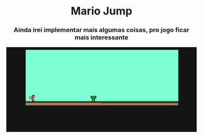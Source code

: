 <h1 align="center">Mario Jump</h1>
<h3 align="center">Ainda irei implementar mais algumas coisas, pro jogo ficar mais interessante</h4>
<img src='mario.jpg'>
